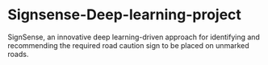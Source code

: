# Signsense-Deep-learning-project
SignSense, an innovative deep learning-driven approach for identifying and recommending the required road caution sign to be placed on unmarked roads.
